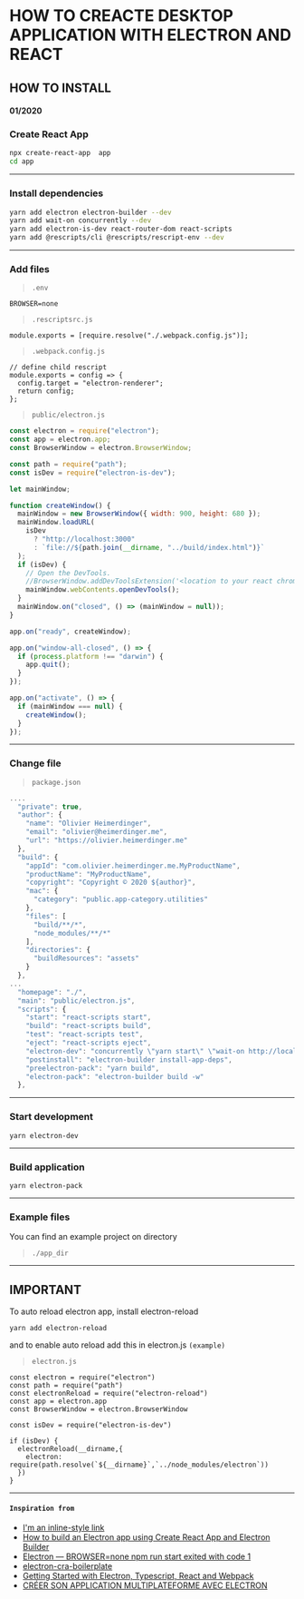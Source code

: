 # HOW TO CREACTE DESKTOP APPLICATION WITH ELECTRON AND REACT
## HOW TO INSTALL
#### 01/2020

### Create React App

```sh
npx create-react-app  app
cd app
```
***
### Install dependencies
```sh
yarn add electron electron-builder --dev
yarn add wait-on concurrently --dev
yarn add electron-is-dev react-router-dom react-scripts
yarn add @rescripts/cli @rescripts/rescript-env --dev
```
***
### Add files
> `.env`
```
BROWSER=none

```
> `.rescriptsrc.js`
```
module.exports = [require.resolve("./.webpack.config.js")];

```
> `.webpack.config.js`
```
// define child rescript
module.exports = config => {
  config.target = "electron-renderer";
  return config;
};
```
> `public/electron.js`
```javascript
const electron = require("electron");
const app = electron.app;
const BrowserWindow = electron.BrowserWindow;

const path = require("path");
const isDev = require("electron-is-dev");

let mainWindow;

function createWindow() {
  mainWindow = new BrowserWindow({ width: 900, height: 680 });
  mainWindow.loadURL(
    isDev
      ? "http://localhost:3000"
      : `file://${path.join(__dirname, "../build/index.html")}`
  );
  if (isDev) {
    // Open the DevTools.
    //BrowserWindow.addDevToolsExtension('<location to your react chrome extension>');
    mainWindow.webContents.openDevTools();
  }
  mainWindow.on("closed", () => (mainWindow = null));
}

app.on("ready", createWindow);

app.on("window-all-closed", () => {
  if (process.platform !== "darwin") {
    app.quit();
  }
});

app.on("activate", () => {
  if (mainWindow === null) {
    createWindow();
  }
});
```
***
### Change file
> `package.json`
```javascript
....
  "private": true,
  "author": {
    "name": "Olivier Heimerdinger",
    "email": "olivier@heimerdinger.me",
    "url": "https://olivier.heimerdinger.me"
  },
  "build": {
    "appId": "com.olivier.heimerdinger.me.MyProductName",
    "productName": "MyProductName",
    "copyright": "Copyright © 2020 ${author}",
    "mac": {
      "category": "public.app-category.utilities"
    },
    "files": [
      "build/**/*",
      "node_modules/**/*"
    ],
    "directories": {
      "buildResources": "assets"
    }
  },
...
  "homepage": "./",
  "main": "public/electron.js",
  "scripts": {
    "start": "react-scripts start",
    "build": "react-scripts build",
    "test": "react-scripts test",
    "eject": "react-scripts eject",
    "electron-dev": "concurrently \"yarn start\" \"wait-on http://localhost:3000 && electron .\"",
    "postinstall": "electron-builder install-app-deps",
    "preelectron-pack": "yarn build",
    "electron-pack": "electron-builder build -w"
  },
```
***
### Start development
```
yarn electron-dev
```
***
### Build application
```
yarn electron-pack
```
***
### Example files
You can find an example project on directory
> `./app_dir`
***
## IMPORTANT
To auto reload electron app, install electron-reload
```
yarn add electron-reload
```
and to enable auto reload add this in electron.js `(example)`
> `electron.js`
```
const electron = require("electron")
const path = require("path")
const electronReload = require("electron-reload")
const app = electron.app
const BrowserWindow = electron.BrowserWindow

const isDev = require("electron-is-dev")

if (isDev) {
  electronReload(__dirname,{
    electron: require(path.resolve(`${__dirname}`,`../node_modules/electron`))
  })
}
```
***
#### `Inspiration from`
* [I'm an inline-style link](https://www.google.com)
* [How to build an Electron app using Create React App and Electron Builder](https://www.codementor.io/@randyfindley/how-to-build-an-electron-app-using-create-react-app-and-electron-builder-ss1k0sfer)
* [Electron — BROWSER=none npm run start exited with code 1](https://medium.com/@atul15r/electron-browser-none-npm-run-start-exited-with-code-1-b95420c9eeda)
* [electron-cra-boilerplate](https://github.com/rgfindl/electron-cra-boilerplate)
* [Getting Started with Electron, Typescript, React and Webpack](https://www.sitepen.com/blog/getting-started-with-electron-typescript-react-and-webpack/)
* [CRÉER SON APPLICATION MULTIPLATEFORME AVEC ELECTRON](https://www.softfluent.fr/blog/creer-application-multiplateforme-avec-electron/)
